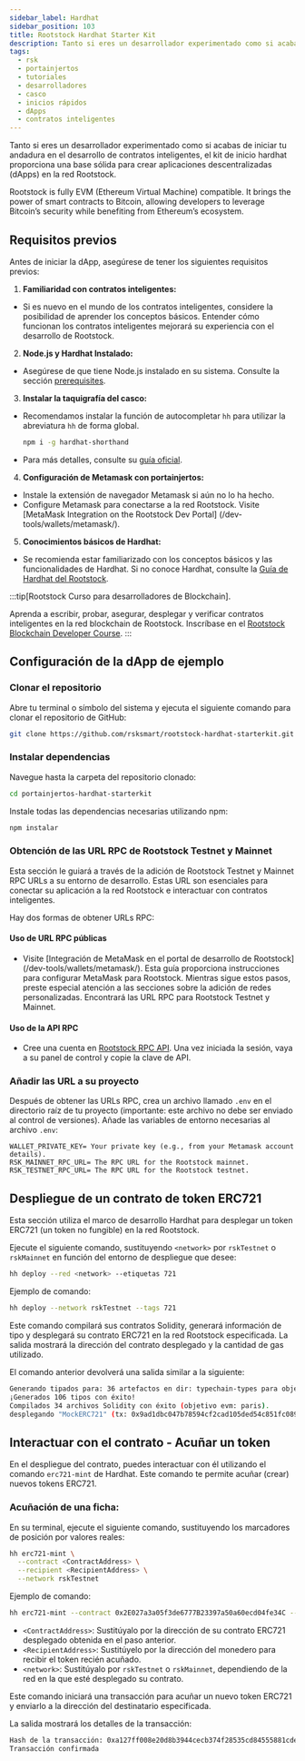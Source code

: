 ```yaml
---
sidebar_label: Hardhat
sidebar_position: 103
title: Rootstock Hardhat Starter Kit
description: Tanto si eres un desarrollador experimentado como si acabas de iniciar tu andadura en el desarrollo de contratos inteligentes, el kit de inicio hardhat proporciona una base sólida para crear aplicaciones descentralizadas (dApps) en la red Rootstock.
tags:
  - rsk
  - portainjertos
  - tutoriales
  - desarrolladores
  - casco
  - inicios rápidos
  - dApps
  - contratos inteligentes
---
```


Tanto si eres un desarrollador experimentado como si acabas de iniciar tu andadura en el desarrollo de contratos inteligentes, el kit de inicio hardhat proporciona una base sólida para crear aplicaciones descentralizadas (dApps) en la red Rootstock.

Rootstock is fully EVM (Ethereum Virtual Machine) compatible. It brings the power of smart contracts to Bitcoin, allowing developers to leverage Bitcoin’s security while benefiting from Ethereum’s ecosystem.

## Requisitos previos

Antes de iniciar la dApp, asegúrese de tener los siguientes requisitos previos:

1. **Familiaridad con contratos inteligentes:**
  - Si es nuevo en el mundo de los contratos inteligentes, considere la posibilidad de aprender los conceptos básicos. Entender cómo funcionan los contratos inteligentes mejorará su experiencia con el desarrollo de Rootstock.

2. **Node.js y Hardhat Instalado:**
  - Asegúrese de que tiene Node.js instalado en su sistema. Consulte la sección [prerequisites](/developers/requirements/#installing-nodejs-and-npm).

3. **Instalar la taquigrafía del casco:**

- Recomendamos instalar la función de autocompletar `hh` para utilizar la abreviatura `hh` de forma global.

  ```bash
  npm i -g hardhat-shorthand
  ```
- Para más detalles, consulte su [guía oficial](https://hardhat.org/guides/shorthand.html).

4. **Configuración de Metamask con portainjertos:**

- Instale la extensión de navegador Metamask si aún no lo ha hecho.
- Configure Metamask para conectarse a la red Rootstock. Visite [MetaMask Integration on the Rootstock Dev Portal] (/dev-tools/wallets/metamask/).

5. **Conocimientos básicos de Hardhat:**

- Se recomienda estar familiarizado con los conceptos básicos y las funcionalidades de Hardhat. Si no conoce Hardhat, consulte la [Guía de Hardhat del Rootstock](/desarrolladores/contratos-inteligentes/hardhat/).

:::tip[Rootstock Curso para desarrolladores de Blockchain].

Aprenda a escribir, probar, asegurar, desplegar y verificar contratos inteligentes en la red blockchain de Rootstock. Inscríbase en el [Rootstock Blockchain Developer Course](/resources/courses/).
:::

## Configuración de la dApp de ejemplo

### Clonar el repositorio

Abre tu terminal o símbolo del sistema y ejecuta el siguiente comando para clonar el repositorio de GitHub:

```bash
git clone https://github.com/rsksmart/rootstock-hardhat-starterkit.git
```

### Instalar dependencias

Navegue hasta la carpeta del repositorio clonado:

```bash
cd portainjertos-hardhat-starterkit
```

Instale todas las dependencias necesarias utilizando npm:

```bash
npm instalar
```

### Obtención de las URL RPC de Rootstock Testnet y Mainnet

Esta sección le guiará a través de la adición de Rootstock Testnet y Mainnet RPC URLs a su entorno de desarrollo. Estas URL son esenciales para conectar su aplicación a la red Rootstock e interactuar con contratos inteligentes.

Hay dos formas de obtener URLs RPC:

#### Uso de URL RPC públicas

- Visite [Integración de MetaMask en el portal de desarrollo de Rootstock] (/dev-tools/wallets/metamask/). Esta guía proporciona instrucciones para configurar MetaMask para Rootstock. Mientras sigue estos pasos, preste especial atención a las secciones sobre la adición de redes personalizadas. Encontrará las URL RPC para Rootstock Testnet y Mainnet.

#### Uso de la API RPC

- Cree una cuenta en [Rootstock RPC API](https://rpc.rootstock.io/). Una vez iniciada la sesión, vaya a su panel de control y copie la clave de API.

### Añadir las URL a su proyecto

Después de obtener las URLs RPC, crea un archivo llamado `.env` en el directorio raíz de tu proyecto (importante: este archivo no debe ser enviado al control de versiones). Añade las variables de entorno necesarias al archivo `.env`:

```
WALLET_PRIVATE_KEY= Your private key (e.g., from your Metamask account details).
RSK_MAINNET_RPC_URL= The RPC URL for the Rootstock mainnet.
RSK_TESTNET_RPC_URL= The RPC URL for the Rootstock testnet.
```

## Despliegue de un contrato de token ERC721

Esta sección utiliza el marco de desarrollo Hardhat para desplegar un token ERC721 (un token no fungible) en la red Rootstock.

Ejecute el siguiente comando, sustituyendo `<network>` por `rskTestnet` o `rskMainnet` en función del entorno de despliegue que desee:

```bash
hh deploy --red <network> --etiquetas 721
```

Ejemplo de comando:

```bash
hh deploy --network rskTestnet --tags 721
```

Este comando compilará sus contratos Solidity, generará información de tipo y desplegará su contrato ERC721 en la red Rootstock especificada. La salida mostrará la dirección del contrato desplegado y la cantidad de gas utilizado.

El comando anterior devolverá una salida similar a la siguiente:

```bash
Generando tipados para: 36 artefactos en dir: typechain-types para objetivo: ethers-v6
¡Generados 106 tipos con éxito!
Compilados 34 archivos Solidity con éxito (objetivo evm: paris).
desplegando "MockERC721" (tx: 0x9ad1dbc047b78594cf2cad105ded54c851fc0895ae69e4381908fecedd0ee3fc)...: desplegado en 0x2E027a3a05f3de6777B23397a50a60ecd04fe34C con 2849621 gas
```

## Interactuar con el contrato - Acuñar un token

En el despliegue del contrato, puedes interactuar con él utilizando el comando `erc721-mint` de Hardhat. Este comando te permite acuñar (crear) nuevos tokens ERC721.

### Acuñación de una ficha:

En su terminal, ejecute el siguiente comando, sustituyendo los marcadores de posición por valores reales:

```bash
hh erc721-mint \
  --contract <ContractAddress> \
  --recipient <RecipientAddress> \
  --network rskTestnet
```

Ejemplo de comando:

```bash
hh erc721-mint --contract 0x2E027a3a05f3de6777B23397a50a60ecd04fe34C --recipient 0xB0f22816750851D18aD9bd54c32C5e09D1940F7d --network rskTestnet
```

- `<ContractAddress>`: Sustitúyalo por la dirección de su contrato ERC721 desplegado obtenida en el paso anterior.
- `<RecipientAddress>`: Sustitúyelo por la dirección del monedero para recibir el token recién acuñado.
- `<network>`: Sustitúyalo por `rskTestnet` o `rskMainnet`, dependiendo de la red en la que esté desplegado su contrato.

Este comando iniciará una transacción para acuñar un nuevo token ERC721 y enviarlo a la dirección del destinatario especificada.

La salida mostrará los detalles de la transacción:

```bash
Hash de la transacción: 0xa127ff008e20d8b3944cecb374f28535cd84555881cde157708ec5545603a4e4
Transacción confirmada
```
